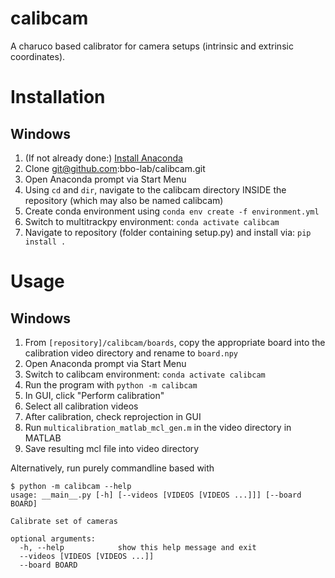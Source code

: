# calibcam
A charuco based calibrator for camera setups (intrinsic and extrinsic coordinates).

# Installation

## Windows

1. (If not already done:) [Install Anaconda](https://docs.anaconda.com/anaconda/install/windows/)
2. Clone git@github.com:bbo-lab/calibcam.git 
3. Open Anaconda prompt via Start Menu
4. Using `cd` and `dir`, navigate to the calibcam directory INSIDE the repository (which may also be named calibcam)
5. Create conda environment using `conda env create -f environment.yml`
6. Switch to multitrackpy environment: `conda activate calibcam`
7. Navigate to repository (folder containing setup.py) and install via: `pip install .`


# Usage

## Windows

1. From `[repository]/calibcam/boards`, copy the appropriate board into the calibration video directory and rename to `board.npy`
2. Open Anaconda prompt via Start Menu
3. Switch to calibcam environment: `conda activate calibcam`
4. Run the program with `python -m calibcam`
5. In GUI, click "Perform calibration"
6. Select all calibration videos
7. After calibration, check reprojection in GUI
8. Run `multicalibration_matlab_mcl_gen.m` in the video directory in MATLAB
9. Save resulting mcl file into video directory

Alternatively, run purely commandline based with
```
$ python -m calibcam --help
usage: __main__.py [-h] [--videos [VIDEOS [VIDEOS ...]]] [--board BOARD]

Calibrate set of cameras

optional arguments:
  -h, --help            show this help message and exit
  --videos [VIDEOS [VIDEOS ...]]
  --board BOARD
```
